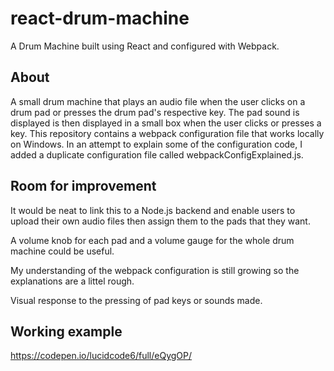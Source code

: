 # react-drum-machine
A Drum Machine built using React and configured with Webpack.

## About
A small drum machine that plays an audio file when the user clicks on a drum pad or presses the drum pad's respective key. The pad sound is displayed is then displayed in a small box when the user clicks or presses a key. This repository contains a webpack configuration file that works locally on Windows. In an attempt to explain some of the configuration code, I added a duplicate configuration file called webpackConfigExplained.js.

## Room for improvement
It would be neat to link this to a Node.js backend and enable users to upload their own audio files then assign them to the pads that they want.

A volume knob for each pad and a volume gauge for the whole drum machine could be useful.

My understanding of the webpack configuration is still growing so the explanations are a littel rough.

Visual response to the pressing of pad keys or sounds made.


## Working example
https://codepen.io/lucidcode6/full/eQygOP/
